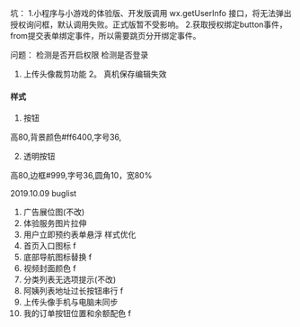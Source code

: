 
坑：
1.小程序与小游戏的体验版、开发版调用 wx.getUserInfo 接口，将无法弹出授权询问框，默认调用失败。正式版暂不受影响。
2.获取授权绑定button事件，from提交表单绑定事件，所以需要跳页分开绑定事件。


问题：
检测是否开启权限
检测是否登录

1. 上传头像裁剪功能
2。 真机保存编辑失效



#### 样式

1. 按钮

高80,背景颜色#ff6400,字号36,

2. 透明按钮

高80,边框#999,字号36,圆角10，宽80%



2019.10.09 buglist

1. 广告展位图(不改)
2. 体验服务图片拉伸
3. 用户立即预约表单悬浮 样式优化
4. 首页入口图标 f
5. 底部导航图标替换 f
6. 视频封面颜色 f
7. 分类列表无选项提示(不改)
8. 阿姨列表地址过长按钮串行 f
9. 上传头像手机与电脑未同步
10. 我的订单按钮位置和余额配色 f